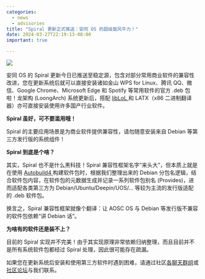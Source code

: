 ```yaml
---
categories:
  - news
  - advisories
title: "Spiral 更新正式推送：安同 OS 的超级旋风牛力！"
date: 2024-03-27T22:19:13-08:00
important: true

---
```

![](/assets/news/2024-03-27-spiral.jpg)

安同 OS 的 Spiral 更新今日已推送至稳定源，包含对部分常用商业软件的兼容性改进，您在更新系统后就可以直接安装诸如金山 WPS for Linux、腾讯 QQ、微信、Google Chrome、Microsoft Edge 和 Spotify 等常用软件的官方 .deb 包啦！龙架构 (LoongArch) 系统更新后，搭配 [libLoL ](https://liblol.aosc.io/) 和 LATX（x86 二进制翻译器）亦可直接安装使用许多国产行业软件。

**Spiral 虽好，可不要滥用哦！**

Spiral 的主要应用场景是为商业软件提供兼容性，请勿随意安装来自 Debian 等第三方发行版的系统组件！

**Spiral 到底是个啥？**

其实，Spiral 也不是什么黑科技！Spiral 兼容性框架名字“来头大”，但本质上就是在使用 [Autobuild4 ](https://github.com/AOSC-Dev/autobuild4) 构建软件包时，根据我们整理出来的 Debian 分包名逻辑，结合软件包内容，在软件包的元数据生成并记录一系列软件包别名 (Provides)，进而适配各类第三方为 Debian/Ubuntu/Deepin/UOS/... 等较为主流的发行版适配的 .deb 软件包。

换言之，Spiral 兼容性框架就像个翻译：让 AOSC OS 与 Debian 等发行版不兼容的软件包依赖“讲 Debian 话”。

**为啥有的软件还是装不上？**

目前的 Spiral 实现并不完美！由于其实现原理非常依赖归纳整理，而且目前并不是所有系统软件包都经过 Spiral 处理，因此很可能存在疏漏。

如果您在更新系统后安装和使用第三方软件时遇到困难，请通过社区[各聊天群组](https://aosc.io/zh-cn/contact/)或[社区论坛](https://bbs.aosc.io/)与我们联系。
